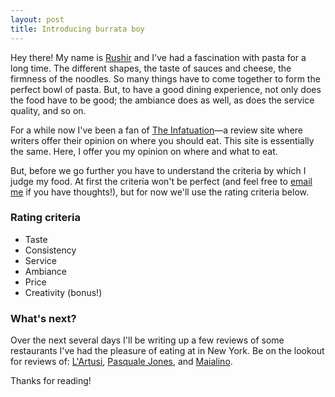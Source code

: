 ```yaml
---
layout: post
title: Introducing burrata boy
---
```


Hey there! My name is [Rushir](https://imrushir.com) and I've had a fascination with pasta for a long time. The different shapes, the taste of sauces and cheese, the firmness of the noodles. So many things have to come together to form the perfect bowl of pasta. But, to have a good dining experience, not only does the food have to be good; the ambiance does as well, as does the service quality, and so on.

For a while now I've been a fan of [The Infatuation](https://www.theinfatuation.com/)—a review site where writers offer their opinion on where you should eat. This site is essentially the same. Here, I offer you my opinion on where and what to eat.

But, before we go further you have to understand the criteria by which I judge my food. At first the criteria won't be perfect (and feel free to [email me](mailto:rushikh@gmail.com) if you have thoughts!), but for now we'll use the rating criteria below.

### Rating criteria

* Taste
* Consistency
* Service
* Ambiance
* Price
* Creativity (bonus!)

### What's next?

Over the next several days I'll be writing up a few reviews of some restaurants I've had the pleasure of eating at in New York. Be on the lookout for reviews of: [L'Artusi](https://www.lartusi.com/), [Pasquale Jones](https://www.pasqualejones.com/), and [Maialino](https://maialinonyc.com/).

Thanks for reading!
